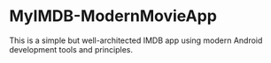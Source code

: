 # MyIMDB-ModernMovieApp
This is a simple but well-architected IMDB app using modern Android development tools and principles. 
